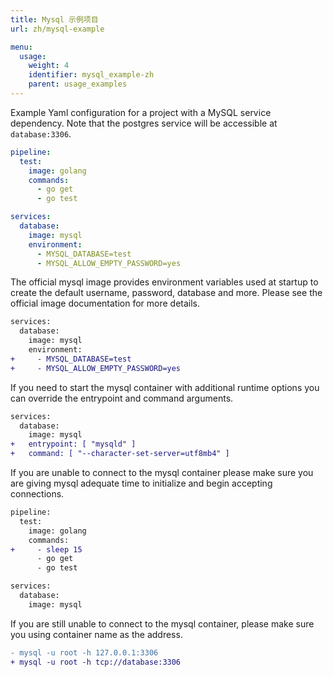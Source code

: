 ```yaml
---
title: Mysql 示例项目
url: zh/mysql-example

menu:
  usage:
    weight: 4
    identifier: mysql_example-zh
    parent: usage_examples
---
```


Example Yaml configuration for a project with a MySQL service dependency. Note that the postgres service will be accessible at `database:3306`.

```yaml
pipeline:
  test:
    image: golang
    commands:
      - go get
      - go test

services:
  database:
    image: mysql
    environment:
      - MYSQL_DATABASE=test
      - MYSQL_ALLOW_EMPTY_PASSWORD=yes
```

The official mysql image provides environment variables used at startup to create the default username, password, database and more. Please see the official image documentation for more details.

```diff
services:
  database:
    image: mysql
    environment:
+     - MYSQL_DATABASE=test
+     - MYSQL_ALLOW_EMPTY_PASSWORD=yes
```

If you need to start the mysql container with additional runtime options you can override the entrypoint and command arguments.

```diff
services:
  database:
    image: mysql
+   entrypoint: [ "mysqld" ]
+   command: [ "--character-set-server=utf8mb4" ]
```

If you are unable to connect to the mysql container please make sure you are giving mysql adequate time to initialize and begin accepting connections.

```diff
pipeline:
  test:
    image: golang
    commands:
+     - sleep 15
      - go get
      - go test

services:
  database:
    image: mysql
```

If you are still unable to connect to the mysql container, please make sure you using container name as the address.

```diff
- mysql -u root -h 127.0.0.1:3306
+ mysql -u root -h tcp://database:3306
```
